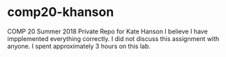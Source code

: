# comp20-khanson
COMP 20 Summer 2018 Private Repo for Kate Hanson
I believe I have impplemented everything correctly.
I did not discuss this assignment with anyone.
I spent approximately 3 hours on this lab. 
